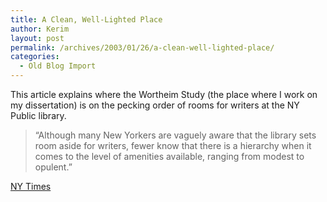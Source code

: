 ```yaml
---
title: A Clean, Well-Lighted Place
author: Kerim
layout: post
permalink: /archives/2003/01/26/a-clean-well-lighted-place/
categories:
  - Old Blog Import
---
```

This article explains where the Wortheim Study (the place where I work on my dissertation) is on the pecking order of rooms for writers at the NY Public library.


>   &#8220;Although many New Yorkers are vaguely aware that the library sets room aside for writers, fewer know that there is a hierarchy when it comes to the level of amenities available, ranging from modest to opulent.&#8221;


<a href="http://www.nytimes.com/2003/01/26/nyregion/26PECK.html" onclick="_gaq.push(['_trackEvent', 'outbound-article', 'http://www.nytimes.com/2003/01/26/nyregion/26PECK.html', 'NY Times']);" >NY Times</a>

